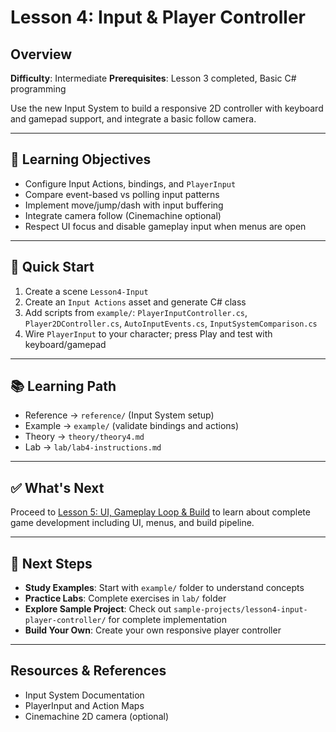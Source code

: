 # Lesson 4: Input & Player Controller

## Overview

**Difficulty**: Intermediate
**Prerequisites**: Lesson 3 completed, Basic C# programming

Use the new Input System to build a responsive 2D controller with keyboard and gamepad support, and integrate a basic follow camera.

---

## 🎯 Learning Objectives

- Configure Input Actions, bindings, and `PlayerInput`
- Compare event-based vs polling input patterns
- Implement move/jump/dash with input buffering
- Integrate camera follow (Cinemachine optional)
- Respect UI focus and disable gameplay input when menus are open

---

## 🚀 Quick Start

1. Create a scene `Lesson4-Input`
2. Create an `Input Actions` asset and generate C# class
3. Add scripts from `example/`: `PlayerInputController.cs`, `Player2DController.cs`, `AutoInputEvents.cs`, `InputSystemComparison.cs`
4. Wire `PlayerInput` to your character; press Play and test with keyboard/gamepad

---

## 📚 Learning Path

- Reference → `reference/` (Input System setup)
- Example → `example/` (validate bindings and actions)
- Theory → `theory/theory4.md`
- Lab → `lab/lab4-instructions.md`

---

## ✅ What's Next

Proceed to [Lesson 5: UI, Gameplay Loop & Build](../lesson5-ui-complete-game/) to learn about complete game development including UI, menus, and build pipeline.

---

## 🚀 **Next Steps**

- **Study Examples**: Start with `example/` folder to understand concepts
- **Practice Labs**: Complete exercises in `lab/` folder
- **Explore Sample Project**: Check out `sample-projects/lesson4-input-player-controller/` for complete implementation
- **Build Your Own**: Create your own responsive player controller

---

## Resources & References

- Input System Documentation
- PlayerInput and Action Maps
- Cinemachine 2D camera (optional)


